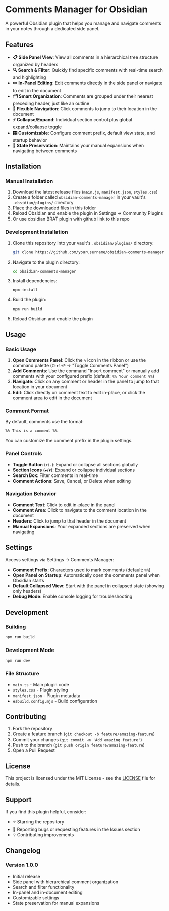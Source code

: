 # Comments Manager for Obsidian

A powerful Obsidian plugin that helps you manage and navigate comments in your notes through a dedicated side panel.

## Features

- **📋 Side Panel View**: View all comments in a hierarchical tree structure organized by headers
- **🔍 Search & Filter**: Quickly find specific comments with real-time search and highlighting
- **✏️ In-Panel Editing**: Edit comments directly in the side panel or navigate to edit in the document
- **🗂️ Smart Organization**: Comments are grouped under their nearest preceding header, just like an outline
- **🔄 Flexible Navigation**: Click comments to jump to their location in the document
- **⚡ Collapse/Expand**: Individual section control plus global expand/collapse toggle
- **🎛️ Customizable**: Configure comment prefix, default view state, and startup behavior
- **💾 State Preservation**: Maintains your manual expansions when navigating between comments

## Installation

### Manual Installation

1. Download the latest release files (`main.js`, `manifest.json`, `styles.css`)
2. Create a folder called `obsidian-comments-manager` in your vault's `.obsidian/plugins/` directory
3. Place the downloaded files in this folder
4. Reload Obsidian and enable the plugin in Settings → Community Plugins
5. Or use obsidian BRAT plugin with github link to this repo

### Development Installation

1. Clone this repository into your vault's `.obsidian/plugins/` directory:
   ```bash
   git clone https://github.com/yourusername/obsidian-comments-manager.git
   ```
2. Navigate to the plugin directory:
   ```bash
   cd obsidian-comments-manager
   ```
3. Install dependencies:
   ```bash
   npm install
   ```
4. Build the plugin:
   ```bash
   npm run build
   ```
5. Reload Obsidian and enable the plugin

## Usage

### Basic Usage

1. **Open Comments Panel**: Click the `%` icon in the ribbon or use the command palette (`Ctrl+P` → "Toggle Comments Panel")
2. **Add Comments**: Use the command "Insert comment" or manually add comments with your configured prefix (default: `%% Your comment %%`)
3. **Navigate**: Click on any comment or header in the panel to jump to that location in your document
4. **Edit**: Click directly on comment text to edit in-place, or click the comment area to edit in the document

### Comment Format

By default, comments use the format:
```
%% This is a comment %%
```

You can customize the comment prefix in the plugin settings.

### Panel Controls

- **Toggle Button** (`+`/`-`): Expand or collapse all sections globally
- **Section Icons** (`▶`/`▼`): Expand or collapse individual sections
- **Search Box**: Filter comments in real-time
- **Comment Actions**: Save, Cancel, or Delete when editing

### Navigation Behavior

- **Comment Text**: Click to edit in-place in the panel
- **Comment Area**: Click to navigate to the comment location in the document
- **Headers**: Click to jump to that header in the document
- **Manual Expansions**: Your expanded sections are preserved when navigating

## Settings

Access settings via Settings → Comments Manager:

- **Comment Prefix**: Characters used to mark comments (default: `%%`)
- **Open Panel on Startup**: Automatically open the comments panel when Obsidian starts
- **Default Collapsed View**: Start with the panel in collapsed state (showing only headers)
- **Debug Mode**: Enable console logging for troubleshooting

## Development

### Building

```bash
npm run build
```

### Development Mode

```bash
npm run dev
```

### File Structure

- `main.ts` - Main plugin code
- `styles.css` - Plugin styling
- `manifest.json` - Plugin metadata
- `esbuild.config.mjs` - Build configuration

## Contributing

1. Fork the repository
2. Create a feature branch (`git checkout -b feature/amazing-feature`)
3. Commit your changes (`git commit -m 'Add amazing feature'`)
4. Push to the branch (`git push origin feature/amazing-feature`)
5. Open a Pull Request

## License

This project is licensed under the MIT License - see the [LICENSE](LICENSE) file for details.

## Support

If you find this plugin helpful, consider:
- ⭐ Starring the repository
- 🐛 Reporting bugs or requesting features in the Issues section
- 💡 Contributing improvements

## Changelog

### Version 1.0.0
- Initial release
- Side panel with hierarchical comment organization
- Search and filter functionality
- In-panel and in-document editing
- Customizable settings
- State preservation for manual expansions